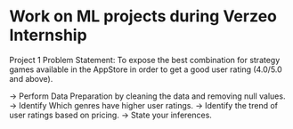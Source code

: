 # Work on ML projects during Verzeo Internship 
Project 1 Problem Statement: 
To expose the best combination for strategy games available in the AppStore in order to get a good user rating (4.0/5.0 and above).

-> Perform Data Preparation by cleaning the data and removing null values.
-> Identify Which genres have higher user ratings.
-> Identify the trend of user ratings based on pricing.
-> State your inferences.
